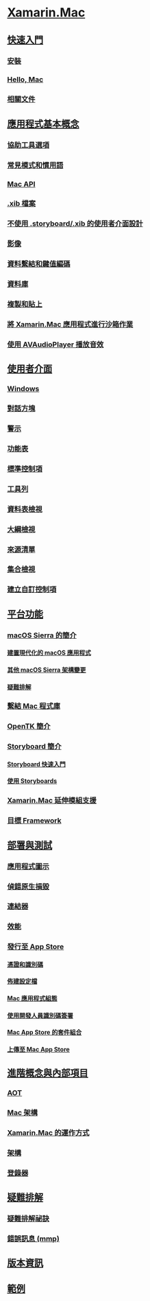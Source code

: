 # [Xamarin.Mac](index.yml)
## [快速入門](get-started/index.md)
### [安裝](/visualstudio/mac/installation/)
### [Hello, Mac](get-started/hello-mac.md)
### [相關文件](get-started/related.md)
## [應用程式基本概念](app-fundamentals/index.md)
### [協助工具選項](app-fundamentals/accessibility.md)
### [常見模式和慣用語](app-fundamentals/patterns.md)
### [Mac API](app-fundamentals/mac-apis.md)
### [.xib 檔案](app-fundamentals/xib.md)
### [不使用 .storyboard/.xib 的使用者介面設計](app-fundamentals/xibless-ui.md)
### [影像](app-fundamentals/image.md)
### [資料繫結和鍵值編碼](app-fundamentals/databinding.md)
### [資料庫](app-fundamentals/databases.md)
### [複製和貼上](app-fundamentals/copy-paste.md)
### [將 Xamarin.Mac 應用程式進行沙箱作業](app-fundamentals/sandboxing.md)
### [使用 AVAudioPlayer 播放音效](app-fundamentals/sounds.md)
## [使用者介面](user-interface/index.md)
### [Windows](user-interface/window.md)
### [對話方塊](user-interface/dialog.md)
### [警示](user-interface/alert.md)
### [功能表](user-interface/menu.md)
### [標準控制項](user-interface/standard-controls.md)
### [工具列](user-interface/toolbar.md)
### [資料表檢視](user-interface/table-view.md)
### [大綱檢視](user-interface/outline-view.md)
### [來源清單](user-interface/source-list.md)
### [集合檢視](user-interface/collection-view.md)
### [建立自訂控制項](user-interface/custom-controls.md)
## [平台功能](platform/index.md)
### [macOS Sierra 的簡介](platform/introduction-to-macos-sierra/index.md)
#### [建置現代化的 macOS 應用程式](platform/introduction-to-macos-sierra/modern-cocoa-apps.md)
#### [其他 macOS Sierra 架構變更](platform/introduction-to-macos-sierra/additional-framework-changes.md)
#### [疑難排解](platform/introduction-to-macos-sierra/troubleshooting.md)
### [繫結 Mac 程式庫](platform/binding.md)
### [OpenTK 簡介](platform/opentk.md)
### [Storyboard 簡介](platform/storyboards/index.md)
#### [Storyboard 快速入門](platform/storyboards/quickstart.md)
#### [使用 Storyboards](platform/storyboards/indepth.md)
### [Xamarin.Mac 延伸模組支援](platform/extensions.md)
### [目標 Framework](platform/target-framework.md)
## [部署與測試](deploy-test/index.md)
### [應用程式圖示](deploy-test/app-icon.md)
### [偵錯原生損毀](deploy-test/debugging-native-crash.md)
### [連結器](deploy-test/linker.md)
### [效能](deploy-test/performance.md)
### [發行至 App Store](deploy-test/publishing-to-the-app-store/index.md)
#### [憑證和識別碼](deploy-test/publishing-to-the-app-store/certificates-identifiers.md)
#### [佈建設定檔](deploy-test/publishing-to-the-app-store/profiles.md)
#### [Mac 應用程式組態](deploy-test/publishing-to-the-app-store/app-configuration.md)
#### [使用開發人員識別碼簽署](deploy-test/publishing-to-the-app-store/signing.md)
#### [Mac App Store 的套件組合](deploy-test/publishing-to-the-app-store/bundling.md)
#### [上傳至 Mac App Store](deploy-test/publishing-to-the-app-store/uploading.md)
## [進階概念與內部項目](internals/index.md)
### [AOT](internals/aot.md)
### [Mac 架構](internals/architecture.md)
### [Xamarin.Mac 的運作方式](internals/how-it-works.md)
### [架構](internals/frameworks.md)
### [登錄器](internals/registrar.md)
## [疑難排解](troubleshooting/index.md)
### [疑難排解祕訣](troubleshooting/troubleshooting.md)
### [錯誤訊息 (mmp)](troubleshooting/mmp-errors.md)
## [版本資訊](https://developer.xamarin.com/releases/mac/)
## [範例](samples/index.yml)
